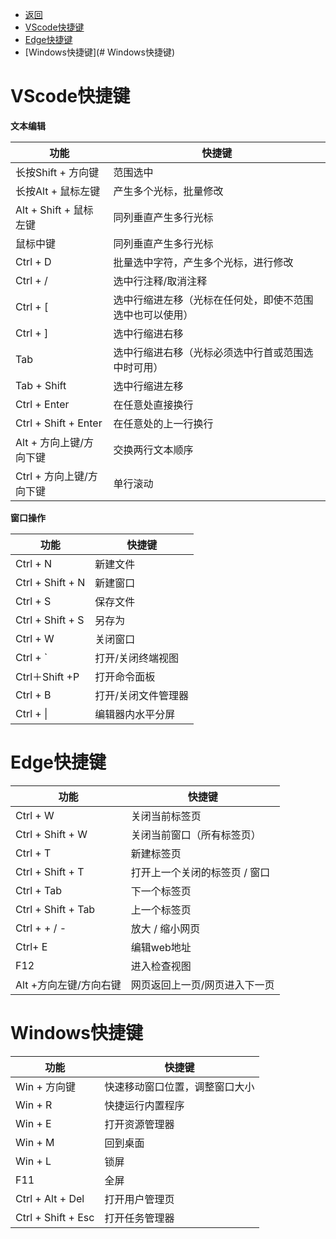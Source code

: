 - [返回](https://github.com/LLLLLrf/ToolCollections/tree/main)
- [VScode快捷键](#VScode快捷键)
- [Edge快捷键](#Edge快捷键)
- [Windows快捷键](# Windows快捷键)

# VScode快捷键
**文本编辑**

| 功能                     | 快捷键                                                   |
| ------------------------ | -------------------------------------------------------- |
| 长按Shift + 方向键       | 范围选中                                                 |
| 长按Alt + 鼠标左键       | 产生多个光标，批量修改                                   |
| Alt + Shift + 鼠标左键   | 同列垂直产生多行光标                                     |
| 鼠标中键                 | 同列垂直产生多行光标                                     |
| Ctrl + D                 | 批量选中字符，产生多个光标，进行修改                     |
| Ctrl + /                 | 选中行注释/取消注释                                      |
| Ctrl + [                 | 选中行缩进左移（光标在任何处，即使不范围选中也可以使用） |
| Ctrl + ]                 | 选中行缩进右移                                           |
| Tab                      | 选中行缩进右移（光标必须选中行首或范围选中时可用）       |
| Tab + Shift              | 选中行缩进左移                                           |
| Ctrl + Enter             | 在任意处直接换行                                         |
| Ctrl + Shift + Enter     | 在任意处的上一行换行                                     |
| Alt + 方向上键/方向下键  | 交换两行文本顺序                                         |
| Ctrl + 方向上键/方向下键 | 单行滚动                                                 |

**窗口操作**

| 功能             | 快捷键              |
| ---------------- | ------------------- |
| Ctrl + N         | 新建文件            |
| Ctrl + Shift + N | 新建窗口            |
| Ctrl + S         | 保存文件            |
| Ctrl + Shift + S | 另存为              |
| Ctrl + W         | 关闭窗口            |
| Ctrl + `         | 打开/关闭终端视图   |
| Ctrl＋Shift +P   | 打开命令面板        |
| Ctrl + B         | 打开/关闭文件管理器 |
| Ctrl + \|        | 编辑器内水平分屏    |

# Edge快捷键
| 功能                   | 快捷键                        |
| ---------------------- | ----------------------------- |
| Ctrl + W               | 关闭当前标签页                |
| Ctrl + Shift + W       | 关闭当前窗口（所有标签页）    |
| Ctrl + T               | 新建标签页                    |
| Ctrl + Shift + T       | 打开上一个关闭的标签页 / 窗口 |
| Ctrl + Tab             | 下一个标签页                  |
| Ctrl + Shift + Tab     | 上一个标签页                  |
| Ctrl + + / -           | 放大 / 缩小网页               |
| Ctrl+ E                | 编辑web地址                   |
| F12                    | 进入检查视图                  |
| Alt +方向左键/方向右键 | 网页返回上一页/网页进入下一页 |



# Windows快捷键

| 功能               | 快捷键                         |
| ------------------ | ------------------------------ |
| Win + 方向键       | 快速移动窗口位置，调整窗口大小 |
| Win + R            | 快捷运行内置程序               |
| Win + E            | 打开资源管理器                 |
| Win + M            | 回到桌面                       |
| Win + L            | 锁屏                           |
| F11                | 全屏                           |
| Ctrl + Alt + Del   | 打开用户管理页                 |
| Ctrl + Shift + Esc | 打开任务管理器                 |
